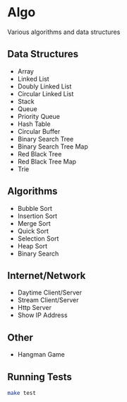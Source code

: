 # Algo
Various algorithms and data structures

## Data Structures
- Array
- Linked List
- Doubly Linked List
- Circular Linked List
- Stack
- Queue
- Priority Queue
- Hash Table
- Circular Buffer
- Binary Search Tree
- Binary Search Tree Map
- Red Black Tree
- Red Black Tree Map
- Trie

## Algorithms
- Bubble Sort
- Insertion Sort
- Merge Sort
- Quick Sort
- Selection Sort
- Heap Sort
- Binary Search

## Internet/Network
- Daytime Client/Server
- Stream Client/Server
- Http Server
- Show IP Address

## Other
- Hangman Game

## Running Tests
```bash
make test
```
